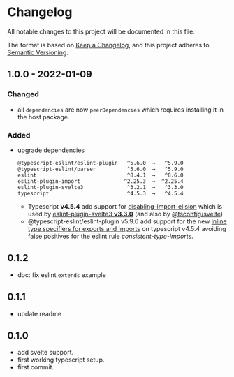 # Changelog

All notable changes to this project will be documented in this file.

The format is based on [Keep a Changelog](https://keepachangelog.com/en/1.0.0/), and this project
adheres to [Semantic Versioning](https://semver.org/spec/v2.0.0.html).

## 1.0.0 - 2022-01-09

### Changed

- all `dependencies` are now `peerDependencies` which requires installing it in the host package.

### Added

- upgrade dependencies

  ```
  @typescript-eslint/eslint-plugin   ^5.6.0  →   ^5.9.0
  @typescript-eslint/parser          ^5.6.0  →   ^5.9.0
  eslint                             ^8.4.1  →   ^8.6.0
  eslint-plugin-import              ^2.25.3  →  ^2.25.4
  eslint-plugin-svelte3              ^3.2.1  →   ^3.3.0
  typescript                         ^4.5.3  →   ^4.5.4
  ```

  - Typescript **v4.5.4** add support for
    [disabling-import-elision](https://www.typescriptlang.org/docs/handbook/release-notes/typescript-4-5.html#disabling-import-elision)
    which is used by
    [eslint-plugin-svelte3 **v3.3.0**](https://github.com/sveltejs/eslint-plugin-svelte3/blob/master/CHANGELOG.md#330)
    (and also by [@tsconfig/svelte](https://www.npmjs.com/package/@tsconfig/svelte))
  - @typescript-eslint/eslint-plugin v5.9.0 add support for the new
    [inline type specifiers for exports and imports](https://www.typescriptlang.org/docs/handbook/release-notes/typescript-4-5.html#type-modifiers-on-import-names)
    on typescript v4.5.4 avoiding false positives for the eslint rule _consistent-type-imports_.

## 0.1.2

- doc: fix eslint `extends` example

## 0.1.1

- update readme

## 0.1.0

- add svelte support.
- first working typescript setup.
- first commit.
